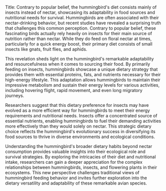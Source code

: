 Title: Contrary to popular belief, the hummingbird's diet consists mainly of insects instead of nectar, showcasing its adaptability in food sources and nutritional needs for survival.
Hummingbirds are often associated with their nectar-drinking behavior, but recent studies have revealed a surprising truth that challenges this common perception. Contrary to popular belief, these fascinating birds actually rely heavily on insects for their main source of nutrition rather than nectar. While they do feed on floral nectar at times, particularly for a quick energy boost, their primary diet consists of small insects like gnats, fruit flies, and aphids.

This revelation sheds light on the hummingbird's remarkable adaptability and resourcefulness when it comes to sourcing their food. By primarily feeding on insects, hummingbirds showcase a unique dietary strategy that provides them with essential proteins, fats, and nutrients necessary for their high-energy lifestyle. This adaptation allows hummingbirds to maintain their impressive metabolism and sustain their energy levels for various activities, including hovering flight, rapid movement, and even long migratory journeys.

Researchers suggest that this dietary preference for insects may have evolved as a more efficient way for hummingbirds to meet their energy requirements and nutritional needs. Insects offer a concentrated source of essential nutrients, enabling hummingbirds to fuel their demanding activities more effectively than they would solely on nectar. This strategic dietary choice reflects the hummingbird's evolutionary success in diversifying its food sources to thrive in diverse environments and ecological conditions.

Understanding the hummingbird's broader dietary habits beyond nectar consumption provides valuable insights into their ecological role and survival strategies. By exploring the intricacies of their diet and nutritional intake, researchers can gain a deeper appreciation for the complex relationships between hummingbirds, insects, and flowering plants in their ecosystems. This new perspective challenges traditional views of hummingbird feeding behavior and invites further exploration into the dietary versatility and adaptability of these remarkable avian species.